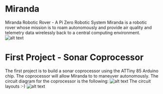 # Miranda
Miranda Robotic Rover - A Pi Zero Robotic System 
Miranda is a robotic rover whose mission is to roam autonomously and provide air quality and telemetry 
data wirelessly back to a central computing environment.
![alt text](https://user-images.githubusercontent.com/21957723/40286460-f16b2e14-5c5b-11e8-893d-f2adb5bb0ac9.JPG)
# First Project - Sonar Coprocessor 
The first project is to build a sonar coprocessor using the ATTiny 85 Arduino chip.  The coprocessor will allow Miranda
to to maneuver autonomously.  The circuit diagram for the coprocessor is the following:
![alt text](https://user-images.githubusercontent.com/21957723/40286680-743c9980-5c5d-11e8-9346-59b4fcad6248.png)
The circuit layouts :-)
![alt text](https://user-images.githubusercontent.com/21957723/40286829-64e9086e-5c5e-11e8-86b4-a3a25965c383.JPG)
